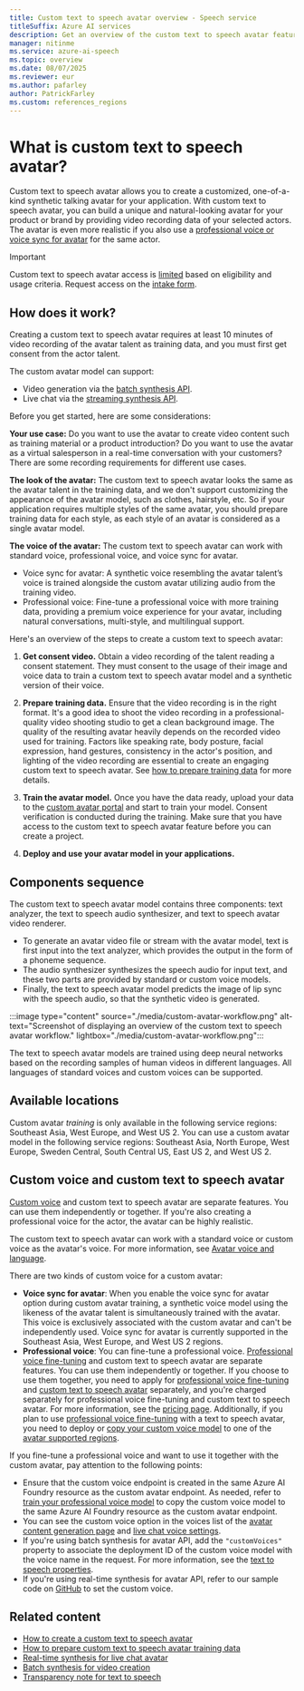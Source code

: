 ```yaml
---
title: Custom text to speech avatar overview - Speech service
titleSuffix: Azure AI services
description: Get an overview of the custom text to speech avatar feature of speech service, which allows you to create a customized, one-of-a-kind synthetic talking avatar for your application.
manager: nitinme
ms.service: azure-ai-speech
ms.topic: overview
ms.date: 08/07/2025
ms.reviewer: eur
ms.author: pafarley
author: PatrickFarley
ms.custom: references_regions
---
```


# What is custom text to speech avatar?

Custom text to speech avatar allows you to create a customized, one-of-a-kind synthetic talking avatar for your application. With custom text to speech avatar, you can build a unique and natural-looking avatar for your product or brand by providing video recording data of your selected actors. The avatar is even more realistic if you also use a [professional voice or voice sync for avatar](#custom-voice-and-custom-text-to-speech-avatar) for the same actor.

> [!IMPORTANT]
> Custom text to speech avatar access is [limited](/azure/ai-foundry/responsible-ai/speech-service/text-to-speech/limited-access) based on eligibility and usage criteria. Request access on the [intake form](https://aka.ms/customneural).

## How does it work?

Creating a custom text to speech avatar requires at least 10 minutes of video recording of the avatar talent as training data, and you must first get consent from the actor talent.

The custom avatar model can support:
- Video generation via the [batch synthesis API](./batch-synthesis-avatar.md).
- Live chat via the [streaming synthesis API](./real-time-synthesis-avatar.md).

Before you get started, here are some considerations:

**Your use case:** Do you want to use the avatar to create video content such as training material or a product introduction? Do you want to use the avatar as a virtual salesperson in a real-time conversation with your customers? There are some recording requirements for different use cases.

**The look of the avatar:** The custom text to speech avatar looks the same as the avatar talent in the training data, and we don't support customizing the appearance of the avatar model, such as clothes, hairstyle, etc. So if your application requires multiple styles of the same avatar, you should prepare training data for each style, as each style of an avatar is considered as a single avatar model.

**The voice of the avatar:** The custom text to speech avatar can work with standard voice, professional voice, and voice sync for avatar. 
- Voice sync for avatar: A synthetic voice resembling the avatar talent’s voice is trained alongside the custom avatar utilizing audio from the training video.
- Professional voice: Fine-tune a professional voice with more training data, providing a premium voice experience for your avatar, including natural conversations, multi-style, and multilingual support.

Here's an overview of the steps to create a custom text to speech avatar:

1. **Get consent video.** Obtain a video recording of the talent reading a consent statement. They must consent to the usage of their image and voice data to train a custom text to speech avatar model and a synthetic version of their voice.

1. **Prepare training data.** Ensure that the video recording is in the right format. It's a good idea to shoot the video recording in a professional-quality video shooting studio to get a clean background image. The quality of the resulting avatar heavily depends on the recorded video used for training. Factors like speaking rate, body posture, facial expression, hand gestures, consistency in the actor's position, and lighting of the video recording are essential to create an engaging custom text to speech avatar. See [how to prepare training data](./custom-avatar-record-video-samples.md) for more details.

1. **Train the avatar model.** Once you have the data ready, upload your data to the [custom avatar portal](https://aka.ms/customavatar-portal) and start to train your model. Consent verification is conducted during the training. Make sure that you have access to the custom text to speech avatar feature before you can create a project. 

1. **Deploy and use your avatar model in your applications.**

## Components sequence

The custom text to speech avatar model contains three components: text analyzer, the text to speech audio synthesizer, and text to speech avatar video renderer. 
- To generate an avatar video file or stream with the avatar model, text is first input into the text analyzer, which provides the output in the form of a phoneme sequence. 
- The audio synthesizer synthesizes the speech audio for input text, and these two parts are provided by standard or custom voice models. 
- Finally, the text to speech avatar model predicts the image of lip sync with the speech audio, so that the synthetic video is generated. 

:::image type="content" source="./media/custom-avatar-workflow.png" alt-text="Screenshot of displaying an overview of the custom text to speech avatar workflow." lightbox="./media/custom-avatar-workflow.png":::

The text to speech avatar models are trained using deep neural networks based on the recording samples of human videos in different languages. All languages of standard voices and custom voices can be supported.

## Available locations

Custom avatar *training* is only available in the following service regions: Southeast Asia, West Europe, and West US 2. You can use a custom avatar model in the following service regions: Southeast Asia, North Europe, West Europe, Sweden Central, South Central US, East US 2, and West US 2.

## Custom voice and custom text to speech avatar

[Custom voice](../custom-neural-voice.md) and custom text to speech avatar are separate features. You can use them independently or together. If you're also creating a professional voice for the actor, the avatar can be highly realistic. 

The custom text to speech avatar can work with a standard voice or custom voice as the avatar's voice. For more information, see [Avatar voice and language](./what-is-text-to-speech-avatar.md#avatar-voice-and-language).

There are two kinds of custom voice for a custom avatar:
- **Voice sync for avatar**: When you enable the voice sync for avatar option during custom avatar training, a synthetic voice model using the likeness of the avatar talent is simultaneously trained with the avatar. This voice is exclusively associated with the custom avatar and can't be independently used. Voice sync for avatar is currently supported in the Southeast Asia, West Europe, and West US 2 regions.
- **Professional voice**: You can fine-tune a professional voice. [Professional voice fine-tuning](../custom-neural-voice.md) and custom text to speech avatar are separate features. You can use them independently or together. If you choose to use them together, you need to apply for [professional voice fine-tuning](https://aka.ms/customneural) and [custom text to speech avatar](https://aka.ms/customneural) separately, and you're charged separately for professional voice fine-tuning and custom text to speech avatar. For more information, see the [pricing page](https://azure.microsoft.com/pricing/details/cognitive-services/speech-services/). Additionally, if you plan to use [professional voice fine-tuning](../custom-neural-voice.md) with a text to speech avatar, you need to deploy or [copy your custom voice model](../professional-voice-train-voice.md#copy-your-voice-model-to-another-project) to one of the [avatar supported regions](./what-is-custom-text-to-speech-avatar.md#available-locations).

If you fine-tune a professional voice and want to use it together with the custom avatar, pay attention to the following points:

- Ensure that the custom voice endpoint is created in the same Azure AI Foundry resource as the custom avatar endpoint. As needed, refer to [train your professional voice model](../professional-voice-train-voice.md#copy-your-voice-model-to-another-project) to copy the custom voice model to the same Azure AI Foundry resource as the custom avatar endpoint.
- You can see the custom voice option in the voices list of the [avatar content generation page](https://speech.microsoft.com/portal/talkingavatar) and [live chat voice settings](https://speech.microsoft.com/portal/livechat).
- If you're using batch synthesis for avatar API, add the `"customVoices"` property to associate the deployment ID of the custom voice model with the voice name in the request. For more information, see the [text to speech properties](batch-synthesis-avatar-properties.md#text-to-speech-properties).
- If you're using real-time synthesis for avatar API, refer to our sample code on [GitHub](https://github.com/Azure-Samples/cognitive-services-speech-sdk/tree/master/samples/js/browser/avatar) to set the custom voice.

## Related content

- [How to create a custom text to speech avatar](./custom-avatar-create.md)
- [How to prepare custom text to speech avatar training data](./custom-avatar-record-video-samples.md)
- [Real-time synthesis for live chat avatar](./real-time-synthesis-avatar.md)
- [Batch synthesis for video creation](./batch-synthesis-avatar.md)
- [Transparency note for text to speech](/azure/ai-foundry/responsible-ai/speech-service/text-to-speech/transparency-note)
